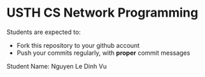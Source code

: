 USTH CS Network Programming
=====================================

Students are expected to:
* Fork this repository to your github account
* Push your commits regularly, with **proper** commit messages

Student Name: Nguyen Le Dinh Vu
